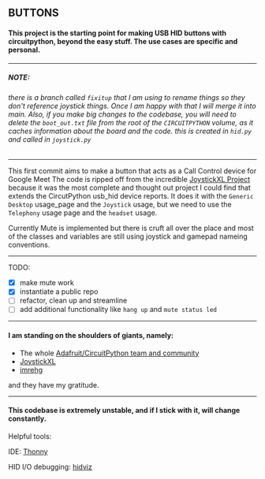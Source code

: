 ## BUTTONS
#### This project is the starting point for making USB HID buttons with circuitpython, beyond the easy stuff. The use cases are specific and personal.

---
##### NOTE:
###### there is a branch called `fixitup` that I am using to rename things so they don't reference joystick things. Once I am happy with that I will merge it into main. Also, if you make big changes to the codebase, you will need to delete the `boot_out.txt` file from the root of the `CIRCUITPYTHON` volume, as it caches information about the board and the code. this is created in `hid.py` and called in `joystick.py`

----
This first commit aims to make a button that acts as a Call Control device for Google Meet
The code is ripped off from the incredible [JoystickXL Project](https://github.com/fasteddy516/CircuitPython_JoystickXL) because it was the most complete and thought out project I could find that extends the CircutPython usb_hid device reports. It does it with the `Generic Desktop` usage_page and the `Joystick` usage, but we need to use the `Telephony` usage page and the `headset` usage.

Currently Mute is implemented but there is cruft all over the place and most of the classes and variables are still using joystick and gamepad nameing conventions. 

---

TODO:
- [x] make mute work
- [x] instantiate a public repo
- [ ] refactor, clean up and streamline
- [ ] add additional functionality like `hang up` and `mute status led`

---

#### I am standing on the shoulders of giants, namely:

- The whole [Adafruit/CircuitPython team and community](https://circuitpython.org/)
- [JoystickXL](https://github.com/fasteddy516/CircuitPython_JoystickXL/blob/main/joystick_xl/hid.py)
- [imrehg](https://github.com/imrehg/arduino-usb-phone-hid)

and they have my gratitude.

---

#### This codebase is extremely unstable, and if I stick with it, will change constantly.

Helpful tools:

IDE: [Thonny](https://thonny.org/)

HID I/O debugging: [hidviz](https://github.com/hidviz/hidviz) 
